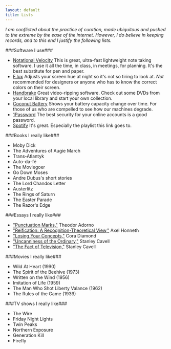 ```yaml
---
layout: default
title: Lists
---
```


_I am conflicted about the practice of curation, made ubiquitous and pushed to the extreme by the ease of the internet. However, I do believe in keeping records, and to this end I justify the following lists._

###Software I use###

 * [Notational Velocity](http://notational.net/) This is great, ultra-fast lightweight note taking software. I use it all the time, in class, in meetings, for planning. It's the best substitute for pen and paper.
 * [F.lux](http://stereopsis.com/flux/) Adjusts your screen hue at night so it's not so tiring to look at. _Not_ recommended for designers or anyone who has to know the correct colors on their screen.
 * [Handbrake](http://handbrake.fr/) Great video-ripping software. Check out some DVDs from your local library and start your own collection.
 * [Coconut Battery](http://www.coconut-flavour.com/) Shows your battery capacity change over time. For those of us who are compelled to see how our machines degrade.
 * [1Password](https://agilebits.com/onepassword) The best security for your online accounts is a good password.
 * [Spotify](http://open.spotify.com/user/lordzoldemort/playlist/1z33YBKBcLfM31kSk753aA) It's great. Especially the playlist this link goes to. 

###Books I really like###

 * Moby Dick
 * The Adventures of Augie March
 * Trans-Atlantyk
 * Auto-da-fé
 * The Moviegoer
 * Go Down Moses
 * Andre Dubus's short stories
 * The Lord Chandos Letter
 * Austerlitz
 * The Rings of Saturn
 * The Easter Parade
 * The Razor's Edge

###Essays I really like###

 * ["Punctuation Marks,"](http://www.jstor.org/discover/10.2307/4612221?uid=3738032&uid=2&uid=4&sid=47698800921037) Theodor Adorno
 * ["Reification: A Recognition-Theoretical View,"](http://www.tannerlectures.utah.edu/lectures/documents/Honneth_2006.pdf) Axel Honneth
 * ["Losing Your Concepts,"](http://www.jstor.org/discover/10.2307/2381116?uid=3738032&uid=2&uid=4&sid=47698800921037) Cora Diamond
 * ["Uncanniness of the Ordinary,"](http://www.tannerlectures.utah.edu/lectures/documents/cavell88.pdf) Stanley Cavell
 * ["The Fact of Television,"](http://www.jstor.org/discover/10.2307/20024818?uid=3738032&uid=2&uid=4&sid=47698800921037) Stanley Cavell

###Movies I really like###

 * Wild At Heart (1990)
 * The Spirit of the Beehive (1973)
 * Written on the Wind (1956)
 * Imitation of Life (1959)
 * The Man Who Shot Liberty Valance (1962)
 * The Rules of the Game (1939)

###TV shows I really like###

 * The Wire
 * Friday Night Lights
 * Twin Peaks
 * Northern Exposure
 * Generation Kill
 * Firefly